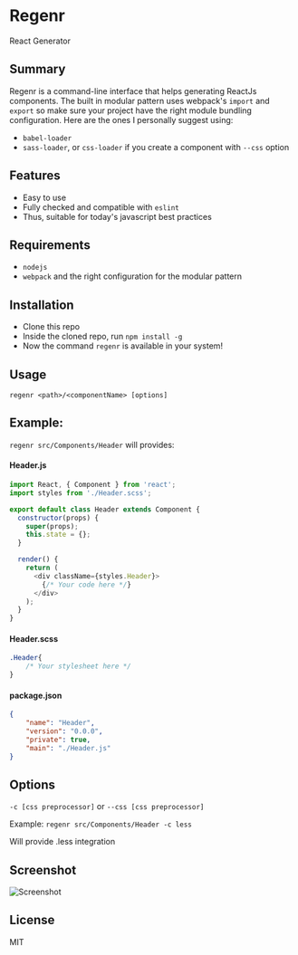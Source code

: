 # Regenr
React Generator

## Summary
Regenr is a command-line interface that helps generating ReactJs components. The built in modular pattern uses webpack's `import` and `export` so make sure your project have the right module bundling configuration. Here are the ones I personally suggest using:
- `babel-loader`
- `sass-loader`, or `css-loader` if you create a component with `--css` option

## Features
- Easy to use
- Fully checked and compatible with `eslint`
- Thus, suitable for today's javascript best practices

## Requirements
- `nodejs`
- `webpack` and the right configuration for the modular pattern

## Installation
- Clone this repo
- Inside the cloned repo, run `npm install -g`
- Now the command `regenr` is available in your system!

## Usage
`regenr <path>/<componentName> [options]` 

## Example:
`regenr src/Components/Header` will provides:

#### Header.js
```javascript
import React, { Component } from 'react';
import styles from './Header.scss';

export default class Header extends Component {
  constructor(props) {
    super(props);
    this.state = {};
  }

  render() {
    return (
      <div className={styles.Header}>
        {/* Your code here */}
      </div>
    );
  }
}
```

#### Header.scss
```sass
.Header{
    /* Your stylesheet here */
}
```

#### package.json
```json
{
    "name": "Header",
    "version": "0.0.0",
    "private": true,
    "main": "./Header.js"
}
```

## Options
`-c [css preprocessor]` or `--css [css preprocessor]`

Example:
`regenr src/Components/Header -c less`

Will provide .less integration

## Screenshot
![Screenshot](/ss1.png?raw=true "Screenshot")

## License
MIT